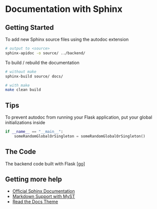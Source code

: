 # Documentation with Sphinx

## Getting Started
To add new Sphinx source files using the autodoc extension
```bash
# output to <source>
sphinx-apidoc -o source/ ../backend/
```

To build / rebuild the documentation
```bash
# without make
sphinx-build source/ docs/

# with make
make clean build
```

## Tips
To prevent autodoc from running your Flask application, put
your global initializations inside
```python
if __name__ == "__main__":
    someRandomGlobalOrSingleton = someRandomGlobalOrSingleton()
```

## The Code
The backend code built with Flask [[go]](./backend/README.md)

## Getting more help
- [Official Sphinx Documentation](https://www.sphinx-doc.org/en/master/contents.html)
- [Markdown Support with MyST](https://myst-parser.readthedocs.io/en/latest/sphinx/intro.html#)
- [Read the Docs Theme](https://github.com/readthedocs/sphinx_rtd_theme)
